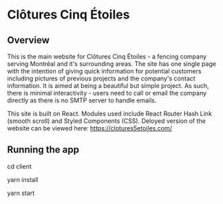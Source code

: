 # Clôtures Cinq Étoiles

## Overview
This is the main website for Clôtures Cinq Étoiles - a fencing company serving Montréal and it's surrounding areas. The site has one single page with the intention of giving quick information for potential customers including pictures of previous projects and the company's contact information. It is aimed at being a beautiful but simple project. As such, there is minimal interactivity - users need to call or email the company directly as there is no SMTP server to handle emails. 

This site is built on React. Modules used include React Router Hash Link (smooth scroll) and Styled Components (CSS). Deloyed version of the website can be viewed here: https://clotures5etoiles.com/

## Running the app
cd client

yarn install

yarn start